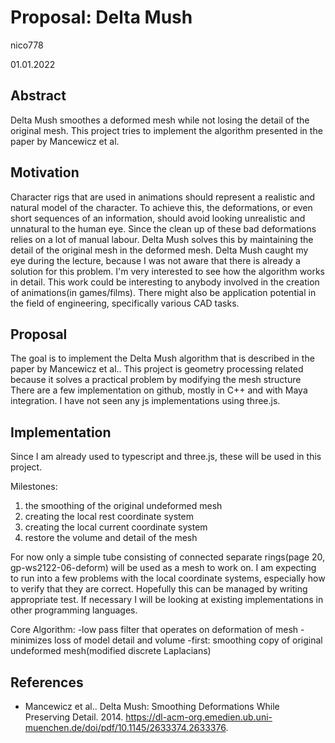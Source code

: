 # Proposal: Delta Mush

nico778

01.01.2022

## Abstract

Delta Mush smoothes a deformed mesh while not losing the detail of the original mesh.
This project tries to implement the algorithm presented in the paper by Mancewicz et al.

## Motivation

Character rigs that are used in animations should represent a realistic and natural model of the character. To achieve this, the deformations, or even short sequences of an information, should avoid looking unrealistic and unnatural to the human eye.
Since the clean up of these bad deformations relies on a lot of manual labour. 
Delta Mush solves this by maintaining the detail of the original mesh in the deformed mesh.
Delta Mush caught my eye during the lecture, because I was not aware that there is already a solution for this problem.
I'm very interested to see how the algorithm works in detail. 
This work could be interesting to anybody involved in the creation of animations(in games/films). There might also be application potential in the field of engineering, specifically various CAD tasks.

## Proposal

The goal is to implement the Delta Mush algorithm that is described in the paper by Mancewicz et al..
This project is geometry processing related because it solves a practical problem by modifying the mesh structure
There are a few implementation on github, mostly in C++ and with Maya integration.
I have not seen any js implementations using three.js.  

## Implementation

Since I am already used to typescript and three.js, these will be used in this project.

Milestones:
1. the smoothing of the original undeformed mesh
2. creating the local rest coordinate system
3. creating the local current coordinate system
4. restore the volume and detail of the mesh

For now only a simple tube consisting of connected separate rings(page 20, gp-ws2122-06-deform) will be used as a mesh to work on. I am expecting to run into a few problems with the local coordinate systems, especially how to verify that they are correct.
Hopefully this can be managed by writing appropriate test. If necessary I will be looking at existing implementations in other programming languages.

Core Algorithm:
-low pass filter that operates on deformation of mesh
-minimizes loss of model detail and volume
-first: smoothing copy of original undeformed mesh(modified discrete Laplacians)

## References

- Mancewicz et al.. Delta Mush: Smoothing Deformations While Preserving Detail. 2014. https://dl-acm-org.emedien.ub.uni-muenchen.de/doi/pdf/10.1145/2633374.2633376.